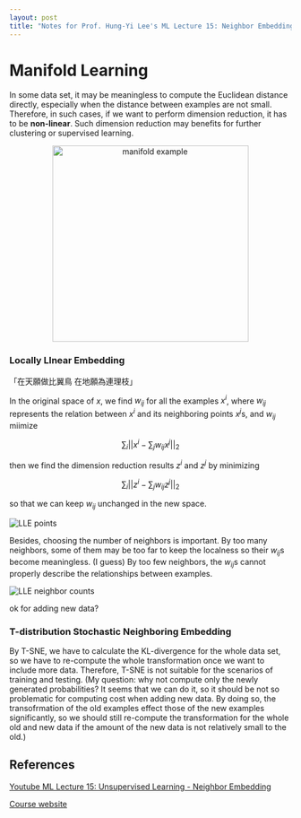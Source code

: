 ```yaml
---
layout: post
title: "Notes for Prof. Hung-Yi Lee's ML Lecture 15: Neighbor Embedding"
---
```

# Manifold Learning

In some data set, it may be meaningless to compute the Euclidean distance directly, especially when the distance between examples are not small. Therefore, in such cases, if we want to perform dimension reduction, it has to be **non-linear**. Such dimension reduction may benefits for further clustering or supervised learning.

<p align="center">
    <img src="https://baliuzeger.github.io/sjl/assets/images/HYL_ML_15/manifold-example.png" alt="manifold example" style="width:350px;"/>
</p>

### Locally LInear Embedding

「在天願做比翼鳥 在地願為連理枝」

In the original space of $x$, we find $w_{ij}$ for all the examples $x^i$, where $w_{ij}$ represents the relation between $x^i$ and its neighboring points $x^j$s, and $w_{ij}$ miimize

$$ \sum_{i} \vert \vert x^i - \sum_j w_{ij} x^j \vert \vert _2 $$

then we find the dimension reduction results $z^i$ and $z^j$ by minimizing

$$ \sum_{i} \vert \vert z^i - \sum_j w_{ij} z^j \vert \vert _2 $$

so that we can keep $w_{ij}$ unchanged in the new space.

![LLE points](https://baliuzeger.github.io/sjl/assets/images/HYL_ML_15/LLE-points.png)

Besides, choosing the number of neighbors is important. By too many neighbors, some of them may be too far to keep the localness so their $w_{ij}$s become meaningless. (I guess) By too few neighbors, the $w_{ij}$s cannot properly describe the relationships between examples.

![LLE neighbor counts](https://baliuzeger.github.io/sjl/assets/images/HYL_ML_15/LLE-neighbor-counts.png)




ok for adding new data?


### T-distribution Stochastic Neighboring Embedding

By T-SNE, we have to calculate the KL-divergence for the whole data set, so we have to re-compute the whole transformation once we want to include more data. Therefore, T-SNE is not suitable for the scenarios of training and testing. (My question: why not compute only the newly generated probabilities? It seems that we can do it, so it should be not so problematic for computing cost when adding new data. By doing so, the transofrmation of the old examples effect those of the new examples significantly, so we should still re-compute the transformation for the whole old and new data if the amount of the new data is not relatively small to the old.)


## References

[Youtube ML Lecture 15: Unsupervised Learning - Neighbor Embedding](https://www.youtube.com/watch?v=GBUEjkpoxXc&list=PLJV_el3uVTsPy9oCRY30oBPNLCo89yu49&index=24)

[Course website](http://speech.ee.ntu.edu.tw/~tlkagk/courses_ML17_2.html)
